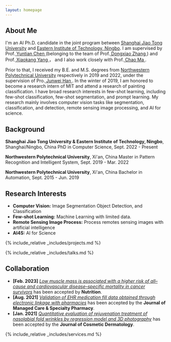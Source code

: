 ```yaml
---
layout: homepage
---
```


## About Me

I'm an AI Ph.D. candidate in the joint program between <a href="https://www.sjtu.edu.cn/" target="_blank"> Shanghai Jiao Tong University</a> and <a href="https://www.eitech.edu.cn/" target="_blank"> Eastern Institute of Technology, Ningbo</a>. I am supervised by  Prof.<a href="https://www.eias.ac.cn/?tid=31&p=teacher" target="_blank"> Yuntian Chen </a> (belonging to the team of Prof.<a href="https://www.eias.ac.cn/?tid=63&p=teacher" target="_blank"> Dongxiao Zhang </a>) and Prof.<a href="https://scholar.google.com/citations?user=yDEavdMAAAAJ&hl=zh-CN" target="_blank"> Xiaokang Yang </a>， and I also work closely with  Prof.<a href="https://vision.sjtu.edu.cn/" target="_blank"> Chao Ma </a>.

Prior to that, I  received my B.E. and M.S. degrees from <a href="https://www.nwpu.edu.cn/" target="_blank"> Northwestern Polytechnical University</a> respectively in 2019 and 2022, under the supervision of Pro.<a href="https://scholar.google.ae/citations?user=xrqsoesAAAAJ&hl=zh-CN" target="_blank"> Junwei Han </a>.  In the winter of 2019, I am honored to become a research intern of MIT and attend a research of painting classification.
I have broad research interests in few-shot learning, including few-shot classification, few-shot segmentation, and prompt learning.  My research mainly involves computer vision tasks like segmentation, classification, and detection, remote sensing image processing, and AI for science.  

## Background
**Shanghai Jiao Tong University & Eastern Institute of Technology, Ningbo**, Shanghai/Ningbo, China
PhD in Computer Science, Sept. 2022 - Present

**Northwestern Polytechnical University**, Xi'an, China
Master in Pattern Recognition and Intelligent System, Sept. 2019 - Mar. 2022

**Northwestern Polytechnical University**, Xi'an, China
Bachelor in Automation, Sept. 2015 - Jun. 2019

## Research Interests
- **Computer Vision:** Image Segmentation Object Detection, and Classification
- **Few-shot Learning:** Machine Learning with limited data.
- **Remote Sensing Image Process:** Process remotes sensing images with artificial intelligence
- **AI4S:** AI for Science




<!-- {% include_relative _includes/publications.md %} -->

{% include_relative _includes/projects.md %}

{% include_relative _includes/talks.md %}







## Collaboration

<!-- - **[Feb. 2020]** Our paper about incremental learning is accepted to CVPR 2020.
- **[Feb. 2020]** We will host the ACM Multimedia Asia 2020 conference in Singapore!
- **[Sept. 2019]** Our paper about few-shot learning is accepted to NeurIPS 2019. -->
- **[Feb. 2023]** <a href="https://www.sciencedirect.com/science/article/pii/S089990072200346X" target="_blank">*Low muscle mass is associated with a higher risk of all–cause and cardiovascular disease–specific mortality in cancer survivors*</a> has been accepted by **Nutrition**. 
- **[Aug. 2021]** <a href="https://www.jmcp.org/doi/full/10.18553/jmcp.2021.27.10.1482" target="_blank">*Validation of EHR medication fill data obtained through electronic linkage with pharmacies*</a> has been accepted by the **Journal of Managed Care & Specialty Pharmacy**.
- **[Jan. 2021]** <a href="https://onlinelibrary.wiley.com/doi/abs/10.1111/jocd.13486" target="_blank">*Quantitative evaluation of rejuvenation treatment of nasolabial fold wrinkles by regression model and 3D photography*</a> has been accepted by the **Journal of Cosmetic Dermatology**.


{% include_relative _includes/services.md %}


